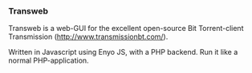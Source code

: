 ### Transweb ###
Transweb is a web-GUI for the excellent open-source Bit Torrent-client Transmission (http://www.transmissionbt.com/).

Written in Javascript using Enyo JS, with a PHP backend. Run it like a normal PHP-application.